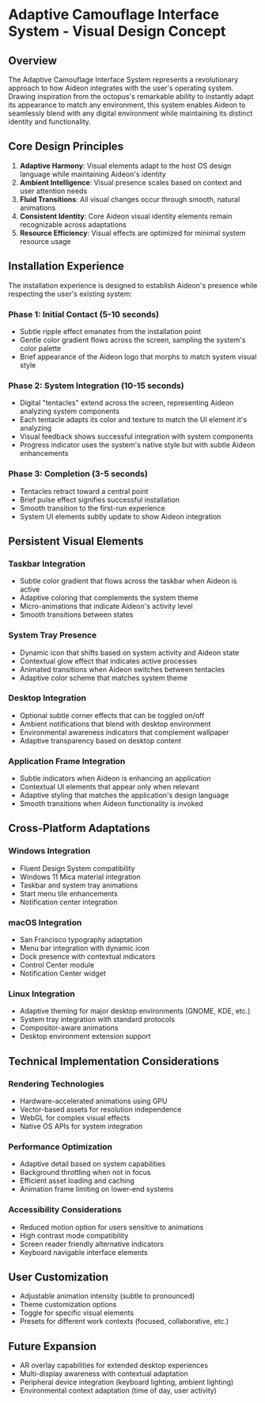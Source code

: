 # Adaptive Camouflage Interface System - Visual Design Concept

## Overview

The Adaptive Camouflage Interface System represents a revolutionary approach to how Aideon integrates with the user's operating system. Drawing inspiration from the octopus's remarkable ability to instantly adapt its appearance to match any environment, this system enables Aideon to seamlessly blend with any digital environment while maintaining its distinct identity and functionality.

## Core Design Principles

1. **Adaptive Harmony**: Visual elements adapt to the host OS design language while maintaining Aideon's identity
2. **Ambient Intelligence**: Visual presence scales based on context and user attention needs
3. **Fluid Transitions**: All visual changes occur through smooth, natural animations
4. **Consistent Identity**: Core Aideon visual identity elements remain recognizable across adaptations
5. **Resource Efficiency**: Visual effects are optimized for minimal system resource usage

## Installation Experience

The installation experience is designed to establish Aideon's presence while respecting the user's existing system:

### Phase 1: Initial Contact (5-10 seconds)
- Subtle ripple effect emanates from the installation point
- Gentle color gradient flows across the screen, sampling the system's color palette
- Brief appearance of the Aideon logo that morphs to match system visual style

### Phase 2: System Integration (10-15 seconds)
- Digital "tentacles" extend across the screen, representing Aideon analyzing system components
- Each tentacle adapts its color and texture to match the UI element it's analyzing
- Visual feedback shows successful integration with system components
- Progress indicator uses the system's native style but with subtle Aideon enhancements

### Phase 3: Completion (3-5 seconds)
- Tentacles retract toward a central point
- Brief pulse effect signifies successful installation
- Smooth transition to the first-run experience
- System UI elements subtly update to show Aideon integration

## Persistent Visual Elements

### Taskbar Integration
- Subtle color gradient that flows across the taskbar when Aideon is active
- Adaptive coloring that complements the system theme
- Micro-animations that indicate Aideon's activity level
- Smooth transitions between states

### System Tray Presence
- Dynamic icon that shifts based on system activity and Aideon state
- Contextual glow effect that indicates active processes
- Animated transitions when Aideon switches between tentacles
- Adaptive color scheme that matches system theme

### Desktop Integration
- Optional subtle corner effects that can be toggled on/off
- Ambient notifications that blend with desktop environment
- Environmental awareness indicators that complement wallpaper
- Adaptive transparency based on desktop content

### Application Frame Integration
- Subtle indicators when Aideon is enhancing an application
- Contextual UI elements that appear only when relevant
- Adaptive styling that matches the application's design language
- Smooth transitions when Aideon functionality is invoked

## Cross-Platform Adaptations

### Windows Integration
- Fluent Design System compatibility
- Windows 11 Mica material integration
- Taskbar and system tray animations
- Start menu tile enhancements
- Notification center integration

### macOS Integration
- San Francisco typography adaptation
- Menu bar integration with dynamic icon
- Dock presence with contextual indicators
- Control Center module
- Notification Center widget

### Linux Integration
- Adaptive theming for major desktop environments (GNOME, KDE, etc.)
- System tray integration with standard protocols
- Compositor-aware animations
- Desktop environment extension support

## Technical Implementation Considerations

### Rendering Technologies
- Hardware-accelerated animations using GPU
- Vector-based assets for resolution independence
- WebGL for complex visual effects
- Native OS APIs for system integration

### Performance Optimization
- Adaptive detail based on system capabilities
- Background throttling when not in focus
- Efficient asset loading and caching
- Animation frame limiting on lower-end systems

### Accessibility Considerations
- Reduced motion option for users sensitive to animations
- High contrast mode compatibility
- Screen reader friendly alternative indicators
- Keyboard navigable interface elements

## User Customization

- Adjustable animation intensity (subtle to pronounced)
- Theme customization options
- Toggle for specific visual elements
- Presets for different work contexts (focused, collaborative, etc.)

## Future Expansion

- AR overlay capabilities for extended desktop experiences
- Multi-display awareness with contextual adaptation
- Peripheral device integration (keyboard lighting, ambient lighting)
- Environmental context adaptation (time of day, user activity)
